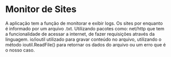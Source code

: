 # Monitor de Sites

A aplicação tem a função de monitorar e exibir logs. Os sites por enquanto é informado por um arquivo .txt. Utilizando pacotes como:  net/http que tem a funcionalidade de acessar a internet, de fazer requisições através da linguagem. io/ioutil utilizado para gravar conteúdo no arquivo, utilizando o método ioutil.ReadFile() para retornar os dados do arquivo ou um erro que é o nosso caso. 
 
